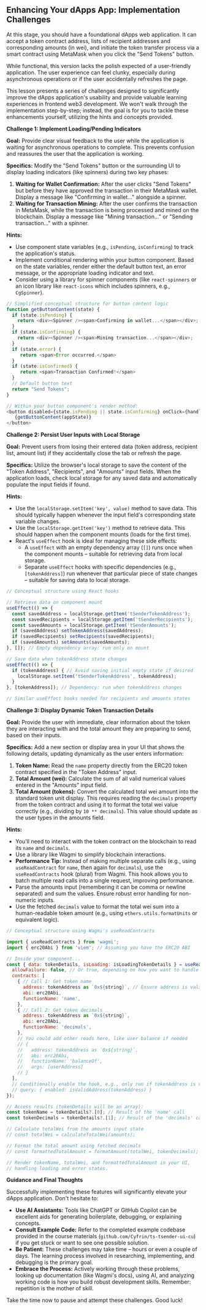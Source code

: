 ## Enhancing Your dApps App: Implementation Challenges

At this stage, you should have a foundational dApps web application. It can accept a token contract address, lists of recipient addresses and corresponding amounts (in wei), and initiate the token transfer process via a smart contract using MetaMask when you click the "Send Tokens" button.

While functional, this version lacks the polish expected of a user-friendly application. The user experience can feel clunky, especially during asynchronous operations or if the user accidentally refreshes the page.

This lesson presents a series of challenges designed to significantly improve the dApps application's usability and provide valuable learning experiences in frontend web3 development. We won't walk through the implementation step-by-step; instead, the goal is for you to tackle these enhancements yourself, utilizing the hints and concepts provided.

**Challenge 1: Implement Loading/Pending Indicators**

**Goal:** Provide clear visual feedback to the user while the application is waiting for asynchronous operations to complete. This prevents confusion and reassures the user that the application is working.

**Specifics:**
Modify the "Send Tokens" button or the surrounding UI to display loading indicators (like spinners) during two key phases:

1.  **Waiting for Wallet Confirmation:** After the user clicks "Send Tokens" but before they have approved the transaction in their MetaMask wallet. Display a message like "Confirming in wallet..." alongside a spinner.
2.  **Waiting for Transaction Mining:** After the user confirms the transaction in MetaMask, while the transaction is being processed and mined on the blockchain. Display a message like "Mining transaction..." or "Sending transaction..." with a spinner.

**Hints:**
*   Use component state variables (e.g., `isPending`, `isConfirming`) to track the application's status.
*   Implement conditional rendering within your button component. Based on the state variables, render either the default button text, an error message, or the appropriate loading indicator and text.
*   Consider using a library for spinner components (like `react-spinners` or an icon library like `react-icons` which includes spinners, e.g., `CgSpinner`).

```javascript
// Simplified conceptual structure for button content logic
function getButtonContent(state) {
  if (state.isPending) {
    return <div><Spinner /><span>Confirming in wallet...</span></div>;
  }
  if (state.isConfirming) {
    return <div><Spinner /><span>Mining transaction...</span></div>;
  }
  if (state.error) {
     return <span>Error occurred.</span>
  }
  if (state.isConfirmed) {
     return <span>Transaction Confirmed!</span>
  }
  // Default button text
  return "Send Tokens";
}

// Within your button component's render method:
<button disabled={state.isPending || state.isConfirming} onClick={handleSubmit}>
   {getButtonContent(appState)}
</button>
```

**Challenge 2: Persist User Inputs with Local Storage**

**Goal:** Prevent users from losing their entered data (token address, recipient list, amount list) if they accidentally close the tab or refresh the page.

**Specifics:**
Utilize the browser's local storage to save the content of the "Token Address", "Recipients", and "Amounts" input fields. When the application loads, check local storage for any saved data and automatically populate the input fields if found.

**Hints:**
*   Use the `localStorage.setItem('key', value)` method to save data. This should typically happen whenever the input field's corresponding state variable changes.
*   Use the `localStorage.getItem('key')` method to retrieve data. This should happen when the component mounts (loads for the first time).
*   React's `useEffect` hook is ideal for managing these side effects:
    *   A `useEffect` with an empty dependency array (`[]`) runs once when the component mounts – suitable for retrieving data from local storage.
    *   Separate `useEffect` hooks with specific dependencies (e.g., `[tokenAddress]`) run whenever that particular piece of state changes – suitable for saving data to local storage.

```javascript
// Conceptual structure using React hooks

// Retrieve data on component mount
useEffect(() => {
  const savedAddress = localStorage.getItem('tSenderTokenAddress');
  const savedRecipients = localStorage.getItem('tSenderRecipients');
  const savedAmounts = localStorage.getItem('tSenderAmounts');
  if (savedAddress) setTokenAddress(savedAddress);
  if (savedRecipients) setRecipients(savedRecipients);
  if (savedAmounts) setAmounts(savedAmounts);
}, []); // Empty dependency array: run only on mount

// Save data when tokenAddress state changes
useEffect(() => {
  if (tokenAddress) { // Avoid saving initial empty state if desired
    localStorage.setItem('tSenderTokenAddress', tokenAddress);
  }
}, [tokenAddress]); // Dependency: run when tokenAddress changes

// Similar useEffect hooks needed for recipients and amounts states
```

**Challenge 3: Display Dynamic Token Transaction Details**

**Goal:** Provide the user with immediate, clear information about the token they are interacting with and the total amount they are preparing to send, based on their inputs.

**Specifics:**
Add a new section or display area in your UI that shows the following details, updating dynamically as the user enters information:

1.  **Token Name:** Read the `name` property directly from the ERC20 token contract specified in the "Token Address" input.
2.  **Total Amount (wei):** Calculate the sum of all valid numerical values entered in the "Amounts" input field.
3.  **Total Amount (tokens):** Convert the calculated total wei amount into the standard token unit display. This requires reading the `decimals` property from the token contract and using it to format the total wei value correctly (e.g., dividing by `10 ** decimals`). This value should update as the user types in the amounts field.

**Hints:**
*   You'll need to interact with the token contract on the blockchain to read its `name` and `decimals`.
*   Use a library like Wagmi to simplify blockchain interactions.
*   **Performance Tip:** Instead of making multiple separate calls (e.g., using `useReadContract` for `name`, then again for `decimals`), use the `useReadContracts` hook (plural) from Wagmi. This hook allows you to batch multiple read calls into a single request, improving performance.
*   Parse the amounts input (remembering it can be comma or newline separated) and sum the values. Ensure robust error handling for non-numeric inputs.
*   Use the fetched `decimals` value to format the total wei sum into a human-readable token amount (e.g., using `ethers.utils.formatUnits` or equivalent logic).

```javascript
// Conceptual structure using Wagmi's useReadContracts

import { useReadContracts } from 'wagmi';
import { erc20Abi } from 'viem'; // Assuming you have the ERC20 ABI

// Inside your component...
const { data: tokenDetails, isLoading: isLoadingTokenDetails } = useReadContracts({
  allowFailure: false, // Or true, depending on how you want to handle errors
  contracts: [
    { // Call 1: Get token name
      address: tokenAddress as `0x${string}`, // Ensure address is valid format
      abi: erc20Abi,
      functionName: 'name',
    },
    { // Call 2: Get token decimals
      address: tokenAddress as `0x${string}`,
      abi: erc20Abi,
      functionName: 'decimals',
    },
    // You could add other reads here, like user balance if needed
    // {
    //   address: tokenAddress as `0x${string}`,
    //   abi: erc20Abi,
    //   functionName: 'balanceOf',
    //   args: [userAddress]
    // }
  ],
  // Conditionally enable the hook, e.g., only run if tokenAddress is valid
  // query: { enabled: isValidAddress(tokenAddress) }
});

// Access results (tokenDetails will be an array):
const tokenName = tokenDetails?.[0]; // Result of the 'name' call
const tokenDecimals = tokenDetails?.[1]; // Result of the 'decimals' call

// Calculate totalWei from the amounts input state
// const totalWei = calculateTotalWei(amounts);

// Format the total amount using fetched decimals
// const formattedTotalAmount = formatAmount(totalWei, tokenDecimals);

// Render tokenName, totalWei, and formattedTotalAmount in your UI,
// handling loading and error states.
```

**Guidance and Final Thoughts**

Successfully implementing these features will significantly elevate your dApps application. Don't hesitate to:

*   **Use AI Assistants:** Tools like ChatGPT or GitHub Copilot can be excellent aids for generating boilerplate, debugging, or explaining concepts.
*   **Consult Example Code:** Refer to the completed example codebase provided in the course materials (`github.com/Cyfrin/ts-tsender-ui-cu`) if you get stuck or want to see one possible solution.
*   **Be Patient:** These challenges may take time – hours or even a couple of days. The learning process involved in researching, implementing, and debugging is the primary goal.
*   **Embrace the Process:** Actively working through these problems, looking up documentation (like Wagmi's docs), using AI, and analyzing working code is how you build robust development skills. Remember: repetition is the mother of skill.

Take the time now to pause and attempt these challenges. Good luck!
